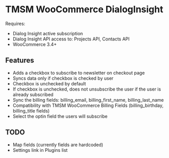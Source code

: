 TMSM WooCommerce DialogInsight
==============================

Requires:
* Dialog Insight active subscription
* Dialog Insight API access to: Projects API, Contacts API
* WooCommerce 3.4+

Features
--------

* Adds a checkbox to subscribe to newsletter on checkout page
* Syncs data only if checkbox is checked by user
* Checkbox is unchecked by default
* If checkbox is unchecked, does not unsubscribe the user if the user is already subscribed
* Sync the billing fields: billing_email, billing_first_name, billing_last_name
* Compatibility with TMSM WooCommerce Billing Fields (billing_birthday, billing_title fields)
* Select the optin field the users will subscribe

TODO
----
* Map fields (currently fields are hardcoded)
* Settings link in Plugins list